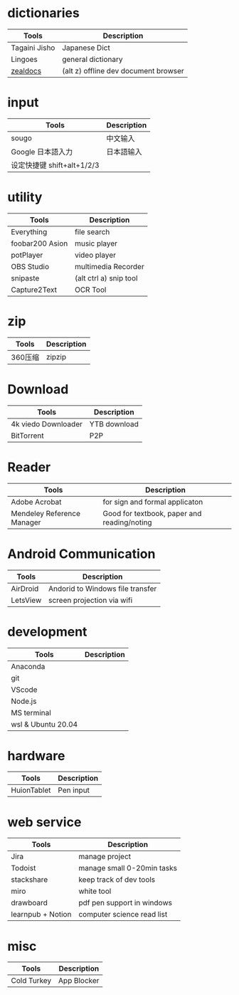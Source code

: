 # dictionaries


|Tools|Description|
|--|--|
|Tagaini Jisho|Japanese Dict|
|Lingoes|general dictionary||
|[zealdocs](https://zealdocs.org/)|(alt z) offline dev document browser||

# input
|Tools|Description|
|--|--|
|sougo|中文输入|
|Google 日本語入力|日本語输入|
|设定快捷键 shift+alt+1/2/3|


# utility
|Tools|Description|
|--|--|
|Everything|file search|
|foobar200 Asion|music player|
|potPlayer|video player|
|OBS Studio|multimedia Recorder|
|snipaste|(alt ctrl a) snip tool|
|Capture2Text|OCR Tool|
# zip
|Tools|Description|
|--|--|
|360压缩|zipzip|




# Download
|Tools|Description|
|--|--|
|4k viedo Downloader|YTB download|
|BitTorrent|P2P|


# Reader
|Tools|Description|
|--|--|
|Adobe Acrobat|for sign and formal applicaton|
|Mendeley Reference Manager|Good for textbook, paper and reading/noting|

# Android Communication 
|Tools|Description|
|--|--|
|AirDroid|Andorid to Windows file transfer|
|LetsView|screen projection via wifi|



# development
|Tools|Description|
|--|--|
|Anaconda|
|git|
|VScode|
|Node.js|
|MS terminal|
|wsl & Ubuntu 20.04|


# hardware
|Tools|Description|
|--|--|
|HuionTablet|Pen input|

# web service
|Tools|Description|
|--|--|
|Jira|manage project|
|Todoist|manage small 0-20min tasks|
|stackshare|keep track of dev tools|
|miro|white tool|
|drawboard|pdf pen support in windows|
|learnpub + Notion|computer science read list|

# misc
|Tools|Description|
|--|--|
|Cold Turkey|App Blocker|


